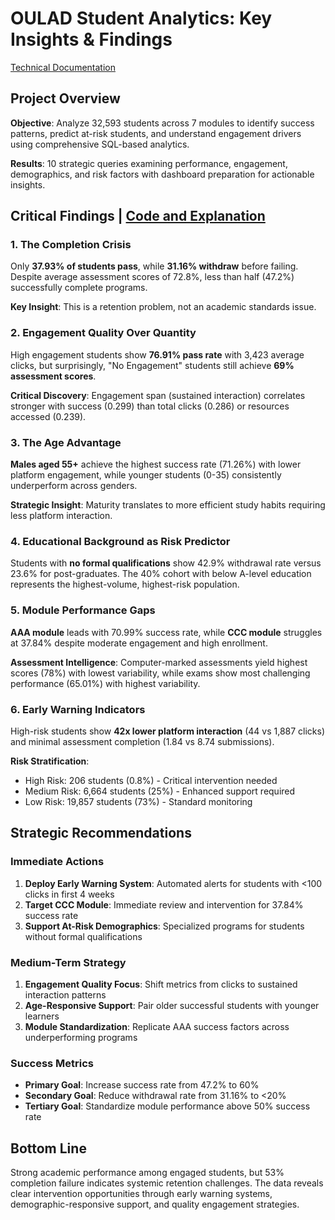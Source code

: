 # OULAD Student Analytics: Key Insights & Findings

[Technical Documentation](https://github.com/tammai1610/edu-analytics/blob/main/Technical%20Documentation)

## Project Overview
**Objective**: Analyze 32,593 students across 7 modules to identify success patterns, predict at-risk students, and understand engagement drivers using comprehensive SQL-based analytics.

**Results**: 10 strategic queries examining performance, engagement, demographics, and risk factors with dashboard preparation for actionable insights.

## Critical Findings | [Code and Explanation](https://github.com/tammai1610/edu-analytics/blob/main/03-analysis-dashboard.ipynb)

### 1. The Completion Crisis
Only **37.93% of students pass**, while **31.16% withdraw** before failing. Despite average assessment scores of 72.8%, less than half (47.2%) successfully complete programs.

**Key Insight**: This is a retention problem, not an academic standards issue.

### 2. Engagement Quality Over Quantity
High engagement students show **76.91% pass rate** with 3,423 average clicks, but surprisingly, "No Engagement" students still achieve **69% assessment scores**.

**Critical Discovery**: Engagement span (sustained interaction) correlates stronger with success (0.299) than total clicks (0.286) or resources accessed (0.239).

### 3. The Age Advantage
**Males aged 55+** achieve the highest success rate (71.26%) with lower platform engagement, while younger students (0-35) consistently underperform across genders.

**Strategic Insight**: Maturity translates to more efficient study habits requiring less platform interaction.

### 4. Educational Background as Risk Predictor
Students with **no formal qualifications** show 42.9% withdrawal rate versus 23.6% for post-graduates. The 40% cohort with below A-level education represents the highest-volume, highest-risk population.

### 5. Module Performance Gaps
**AAA module** leads with 70.99% success rate, while **CCC module** struggles at 37.84% despite moderate engagement and high enrollment.

**Assessment Intelligence**: Computer-marked assessments yield highest scores (78%) with lowest variability, while exams show most challenging performance (65.01%) with highest variability.

### 6. Early Warning Indicators
High-risk students show **42x lower platform interaction** (44 vs 1,887 clicks) and minimal assessment completion (1.84 vs 8.74 submissions).

**Risk Stratification**:
- High Risk: 206 students (0.8%) - Critical intervention needed
- Medium Risk: 6,664 students (25%) - Enhanced support required
- Low Risk: 19,857 students (73%) - Standard monitoring

## Strategic Recommendations

### Immediate Actions
1. **Deploy Early Warning System**: Automated alerts for students with <100 clicks in first 4 weeks
2. **Target CCC Module**: Immediate review and intervention for 37.84% success rate
3. **Support At-Risk Demographics**: Specialized programs for students without formal qualifications

### Medium-Term Strategy
1. **Engagement Quality Focus**: Shift metrics from clicks to sustained interaction patterns
2. **Age-Responsive Support**: Pair older successful students with younger learners
3. **Module Standardization**: Replicate AAA success factors across underperforming programs

### Success Metrics
- **Primary Goal**: Increase success rate from 47.2% to 60%
- **Secondary Goal**: Reduce withdrawal rate from 31.16% to <20%
- **Tertiary Goal**: Standardize module performance above 50% success rate

## Bottom Line
Strong academic performance among engaged students, but 53% completion failure indicates systemic retention challenges. The data reveals clear intervention opportunities through early warning systems, demographic-responsive support, and quality engagement strategies.
